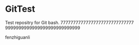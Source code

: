 # GitTest
Test repositry for Git bash.
77777777777777777777777777777
9999999999999999999999999999

fenzhiguanli